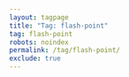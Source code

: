 ```yaml
---
layout: tagpage
title: "Tag: flash-point"
tag: flash-point
robots: noindex
permalink: /tag/flash-point/
exclude: true
---
```

